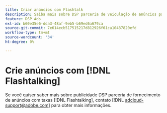 ```yaml
---
title: Criar anúncios com Flashtalk
description: Saiba mais sobre DSP parceria de veiculação de anúncios paga com o Flashtalk.
feature: DSP Ads
exl-id: b60e35e6-dda3-48af-9eb5-b69ed6a679ca
source-git-commit: 7e614ecb517515217d812926f61ca10437820efd
workflow-type: tm+mt
source-wordcount: '34'
ht-degree: 0%

---
```


# Crie anúncios com [!DNL Flashtalking]

Se você quiser saber mais sobre publicidade DSP parceria de fornecimento de anúncios com taxas [!DNL Flashtalking], contato [!DNL adcloud-support@adobe.com] para obter mais informações.
